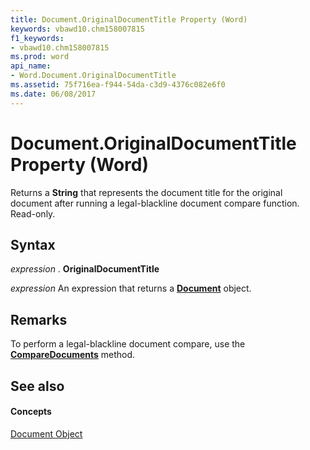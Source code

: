 ```yaml
---
title: Document.OriginalDocumentTitle Property (Word)
keywords: vbawd10.chm158007815
f1_keywords:
- vbawd10.chm158007815
ms.prod: word
api_name:
- Word.Document.OriginalDocumentTitle
ms.assetid: 75f716ea-f944-54da-c3d9-4376c082e6f0
ms.date: 06/08/2017
---
```



# Document.OriginalDocumentTitle Property (Word)

Returns a **String** that represents the document title for the original document after running a legal-blackline document compare function. Read-only.


## Syntax

 _expression_ . **OriginalDocumentTitle**

 _expression_ An expression that returns a **[Document](document-object-word.md)** object.


## Remarks

To perform a legal-blackline document compare, use the **[CompareDocuments](application-comparedocuments-method-word.md)** method.


## See also


#### Concepts


[Document Object](document-object-word.md)


